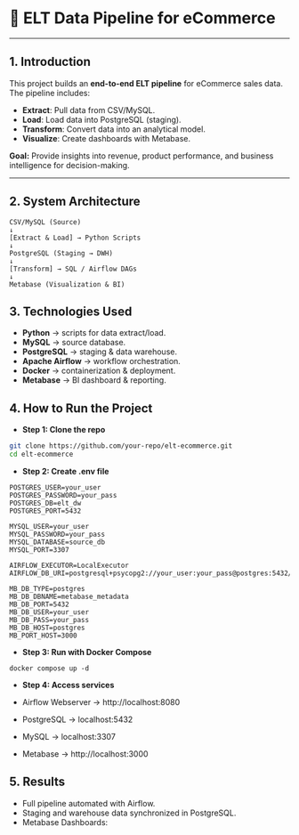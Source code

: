 # 🚀 ELT Data Pipeline for eCommerce
--- 
## 1. Introduction
This project builds an **end-to-end ELT pipeline** for eCommerce sales data.  
The pipeline includes:
- **Extract**: Pull data from CSV/MySQL.  
- **Load**: Load data into PostgreSQL (staging).  
- **Transform**: Convert data into an analytical model.  
- **Visualize**: Create dashboards with Metabase.  

**Goal:** Provide insights into revenue, product performance, and business intelligence for decision-making.  

---

## 2. System Architecture
```
CSV/MySQL (Source)
↓
[Extract & Load] → Python Scripts
↓
PostgreSQL (Staging → DWH)
↓
[Transform] → SQL / Airflow DAGs
↓
Metabase (Visualization & BI)
```

## 3. Technologies Used
- **Python** → scripts for data extract/load.  
- **MySQL** → source database.  
- **PostgreSQL** → staging & data warehouse.  
- **Apache Airflow** → workflow orchestration.  
- **Docker** → containerization & deployment.  
- **Metabase** → BI dashboard & reporting.  

## 4. How to Run the Project
- **Step 1: Clone the repo**
```bash
git clone https://github.com/your-repo/elt-ecommerce.git
cd elt-ecommerce
```
- **Step 2: Create .env file**
```
POSTGRES_USER=your_user
POSTGRES_PASSWORD=your_pass
POSTGRES_DB=elt_dw
POSTGRES_PORT=5432

MYSQL_USER=your_user
MYSQL_PASSWORD=your_pass
MYSQL_DATABASE=source_db
MYSQL_PORT=3307

AIRFLOW_EXECUTOR=LocalExecutor
AIRFLOW_DB_URI=postgresql+psycopg2://your_user:your_pass@postgres:5432/elt_dw

MB_DB_TYPE=postgres
MB_DB_DBNAME=metabase_metadata
MB_DB_PORT=5432
MB_DB_USER=your_user
MB_DB_PASS=your_pass
MB_DB_HOST=postgres
MB_PORT_HOST=3000
```
- **Step 3: Run with Docker Compose**
```
docker compose up -d
```
- **Step 4: Access services**
- Airflow Webserver → http://localhost:8080

- PostgreSQL → localhost:5432

- MySQL → localhost:3307

- Metabase → http://localhost:3000

## 5. Results
- Full pipeline automated with Airflow.
- Staging and warehouse data synchronized in PostgreSQL.
- Metabase Dashboards:
